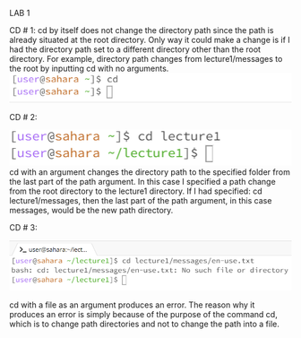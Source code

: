 LAB 1


CD # 1: 
cd by itself does not change the directory path since the path is already situated at the root directory. Only way it could make a change is if I had the directory path set to a different directory other than the root directory. For example, directory path changes from lecture1/messages to the root by inputting cd with no arguments. 
![Image](lab1_cd1.png)

CD # 2:


![Image](lab1_cd2.png)
cd with an argument changes the directory path to the specified folder from the last part of the path argument. In this case I specified a path change from the root directory to the lecture1 directory. If I had specified: cd lecture1/messages, then the last part of the path argument, in this case messages, would be the new path directory.

CD # 3:

![Image](lab1_cd3.png)

cd with a file as an argument produces an error. The reason why it produces an error is simply because of the purpose of the command cd, which is to change path directories and not to change the path into a file.
